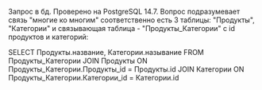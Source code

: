 Запрос в бд. Проверено на PostgreSQL 14.7.
Вопрос подразумевает связь "многие ко многим" соответственно есть 3 таблицы: "Продукты", "Категории" и связывающая таблица - "Продукты_Категории" с id продуктов и категорий:

SELECT Продукты.название, Категории.называние FROM Продукты_Категории
JOIN Продукты ON Продукты_Категории.Продукты_id = Продукты.id
JOIN Категории ON Продукты_Категории.Категории_id = Категории.id